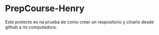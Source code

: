# PrepCourse-Henry
Este protecto es na prueba de como crear un respositorio y clnarlo desde github a mi computadora.